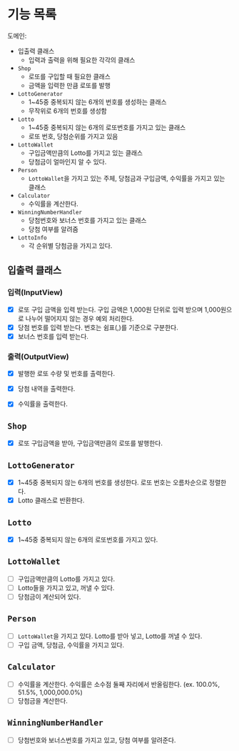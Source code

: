 # 기능 목록
도메인: 
- 입출력 클래스
  - 입력과 출력을 위해 필요한 각각의 클래스
- `Shop`
  - 로또를 구입할 때 필요한 클래스
  - 금액을 입력한 만큼 로또를 발행
- `LottoGenerator`
  - 1~45중 중복되지 않는 6개의 번호를 생성하는 클래스
  - 무작위로 6개의 번호를 생성함
- `Lotto`
  - 1~45중 중복되지 않는 6개의 로또번호를 가지고 있는 클래스
  - 로또 번호, 당첨순위를 가지고 있음
- `LottoWallet`
  - 구입금액만큼의 Lotto를 가지고 있는 클래스
  - 당첨금이 얼마인지 알 수 있다.
- `Person`
  - `LottoWallet`을 가지고 있는 주체, 당첨금과 구입금액, 수익률을 가지고 있는 클래스
- `Calculator`
  - 수익률을 계산한다.
- `WinningNumberHandler`
  - 당첨번호와 보너스 번호를 가지고 있는 클래스
  - 당첨 여부를 알려줌
- `LottoInfo`
  - 각 순위별 당첨금을 가지고 있다.

## 입출력 클래스
### 입력(InputView)
- [x] 로또 구입 금액을 입력 받는다. 구입 금액은 1,000원 단위로 입력 받으며 1,000원으로 나누어 떨어지지 않는 경우 예외 처리한다.
- [x] 당첨 번호를 입력 받는다. 번호는 쉼표(,)를 기준으로 구분한다.
- [x] 보너스 번호를 입력 받는다.

### 출력(OutputView)
- [x] 발행한 로또 수량 및 번호를 출력한다.
- [x] 당첨 내역을 출력한다.
- [x] 수익률을 출력한다.


## `Shop`
- [x] 로또 구입금액을 받아, 구입금액만큼의 로또를 발행한다.

## `LottoGenerator`
- [x] 1~45중 중복되지 않는 6개의 번호를 생성한다. 로또 번호는 오름차순으로 정렬한다.
- [x] Lotto 클래스로 반환한다.

## `Lotto`
- [x] 1~45중 중복되지 않는 6개의 로또번호를 가지고 있다.

## `LottoWallet`
- [ ] 구입금액만큼의 Lotto를 가지고 있다.
- [ ] Lotto들을 가지고 있고, 꺼낼 수 있다.
- [ ] 당첨금이 계산되어 있다.

## `Person`
- [ ] `LottoWallet`을 가지고 있다. Lotto를 받아 넣고, Lotto를 꺼낼 수 있다.
- [ ] 구입 금액, 당첨금, 수익률을 가지고 있다.

## `Calculator`
- [ ] 수익률을 계산한다. 수익률은 소수점 둘째 자리에서 반올림한다. (ex. 100.0%, 51.5%, 1,000,000.0%)
- [ ] 당첨금을 계산한다.

## `WinningNumberHandler`
- [ ] 당첨번호와 보너스번호를 가지고 있고, 당첨 여부를 알려준다.
